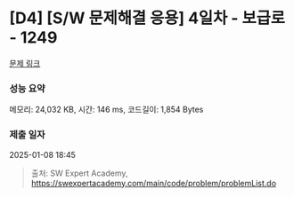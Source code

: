 # [D4] [S/W 문제해결 응용] 4일차 - 보급로 - 1249 

[문제 링크](https://swexpertacademy.com/main/code/problem/problemDetail.do?contestProbId=AV15QRX6APsCFAYD) 

### 성능 요약

메모리: 24,032 KB, 시간: 146 ms, 코드길이: 1,854 Bytes

### 제출 일자

2025-01-08 18:45



> 출처: SW Expert Academy, https://swexpertacademy.com/main/code/problem/problemList.do